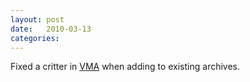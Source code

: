 ```yaml
---
layout: post
date:   2010-03-13
categories:
---
```

Fixed a critter in <a href="zvm/vma">VMA</a> when adding to existing archives.
